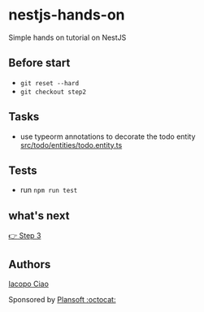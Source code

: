 # nestjs-hands-on

Simple hands on tutorial on NestJS

## Before start

- `git reset --hard`
- `git checkout step2`

## Tasks

- use typeorm annotations to decorate the todo entity [src/todo/entities/todo.entity.ts](src/todo/entities/todo.entity.ts)

## Tests

- run `npm run test`

## what's next

[:point_right: Step 3](https://github.com/KernelPanic92/nestjs-hands-on/tree/step3)

## Authors

[Iacopo Ciao](http://github.com/KernelPanic92)

Sponsored by [Plansoft :octocat:](https://github.com/plansoft-it/)
